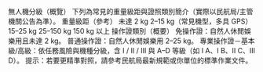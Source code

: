 無人機分級（概覽）
下列為常見的重量級距與證照類別簡介（實際以民航局/主管機關公告為準）。
重量級距（參考）
未達 2 kg
2–15 kg（常見機型，多具 GPS）
15–25 kg
25–150 kg
150 kg 以上
操作證類別（概要）
免操作證：自然人休閒娛樂用且未達 2 kg。
普通操作證：自然人休閒娛樂用 2–25 kg。
專業操作證－基本級/高級：依任務風險與機種分級，含 I / II / III 與 A–D 等級（如 I A、I B、II C、III D）。
提示：若要更精準對照，請參考民航局最新規範或你單位的標準作業文件。
